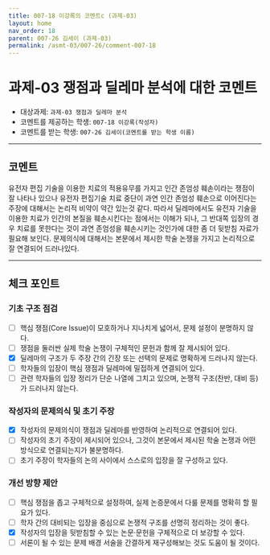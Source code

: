 ```yaml
---
title: 007-18 이강록의 코멘트c (과제-03) 
layout: home
nav_order: 18
parent: 007-26 김세이 (과제-03)
permalink: /asmt-03/007-26/comment-007-18
---
```


# 과제-03 쟁점과 딜레마 분석에 대한 코멘트

- 대상과제: `과제-03 쟁점과 딜레마 분석`
- 코멘트를 제공하는 학생: `007-18 이강록(작성자)` 
- 코멘트를 받는 학생: `007-26 김세이(코멘트를 받는 학생 이름)` 

---

## 코멘트

유전자 편집 기술을 이용한 치료의 적용유무를 가지고 인간 존엄성 훼손이라는 쟁점이 잘 나타나 있으나 유전자 편집기술 치료 중단이 과연 인간 존엄성 훼손으로 이어진다는 주장에 대해서는 논리적 비약이 약간 있는것 같다. 따라서 딜레마에서도 유전자 기술을 이용한 치료가 인간의 본질을 훼손시킨다는 점에서는 이해가 되나, 그 반대쪽 입장의 경우 치료를 못한다는 것이 과연 존엄성을 훼손시키는 것인가에 대한 좀 더 뒷받침 자료가 필요해 보인다.
문제의식에 대해서는 본문에서 제시한 학술 논쟁을 가지고 논리적으로 잘 연결되어 드러나있다.

---

## 체크 포인트

### **기초 구조 점검**
- [ ] 핵심 쟁점(Core Issue)이 모호하거나 지나치게 넓어서, 문제 설정이 분명하지 않다.
- [ ] 쟁점을 둘러싼 실제 학술 논쟁이 구체적인 문헌과 함께 잘 제시되어 있다.
- [x] 딜레마의 구조가 두 주장 간의 긴장 또는 선택의 문제로 명확하게 드러나지 않는다.
- [ ] 학자들의 입장이 핵심 쟁점과 딜레마에 밀접하게 연결되어 있다.
- [ ] 관련 학자들의 입장 정리가 단순 나열에 그치고 있으며, 논쟁적 구조(찬반, 대비 등)가 드러나지 않는다.

### **작성자의 문제의식 및 초기 주장**
- [x] 작성자의 문제의식이 쟁점과 딜레마를 반영하여 논리적으로 연결되어 있다.
- [ ] 작성자의 초기 주장이 제시되어 있으나, 그것이 본문에서 제시된 학술 논쟁과 어떤 방식으로 연결되는지가 불분명하다.
- [ ] 초기 주장이 학자들의 논의 사이에서 스스로의 입장을 잘 구성하고 있다.

### **개선 방향 제안**
- [ ] 핵심 쟁점을 좁고 구체적으로 설정하여, 실제 논증문에서 다룰 문제를 명확히 할 필요가 있다.
- [ ] 학자 간의 대비되는 입장을 중심으로 논쟁적 구조를 선명히 정리하는 것이 좋다.
- [x] 작성자의 입장을 뒷받침할 수 있는 논문·문헌을 구체적으로 더 보강할 수 있다.
- [ ] 서론이 될 수 있는 문제 배경 서술을 간결하게 재구성해보는 것도 도움이 될 것이다.
